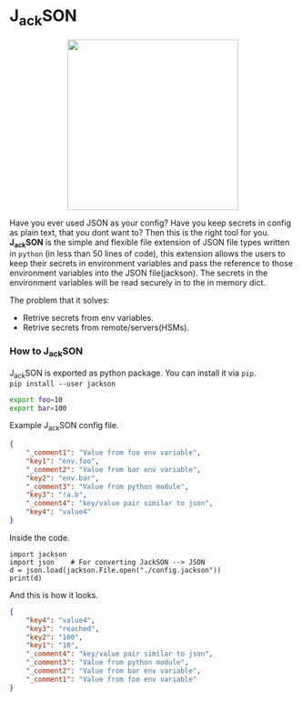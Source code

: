 # J<sub>ack</sub>SON
<p align="center">
<img src="./ext/jackson.png" height="300px"/>
</p>  

Have you ever used JSON as your config? Have you keep secrets in config as plain text, that you dont want to? Then this is the right tool for you.  
**J<sub>ack</sub>SON** is the simple and flexible file extension of JSON file types written in `python` (in less than 50 lines of code), this extension allows the users to keep their secrets in environment variables and pass the reference to those environment variables into the JSON file(jackson). The secrets in the environment variables will be read securely in to the in memory dict.

The problem that it solves:  
* Retrive secrets from env variables.
* Retrive secrets from remote/servers(HSMs).

### How to J<sub>ack</sub>SON
J<sub>ack</sub>SON is exported as python package. You can install it via `pip`.  
`pip install --user jackson`
```bash
export foo=10
export bar=100
```
Example J<sub>ack</sub>SON config file.  
```json
{
    "_comment1": "Value from foo env variable",
    "key1": "env.foo",
    "_comment2": "Value from bar env variable",
    "key2": "env.bar",
    "_comment3": "Value from python module",
    "key3": "!a.b",
    "_comment4": "key/value pair similar to json",
    "key4": "value4"
}
```
Inside the code.
```python3
import jackson
import json    # For converting JackSON --> JSON
d = json.load(jackson.File.open("./config.jackson"))
print(d)
```
And this is how it looks.
```json
{   
    "key4": "value4",
    "key3": "reached",
    "key2": "100",
    "key1": "10",
    "_comment4": "key/value pair similar to json",
    "_comment3": "Value from python module",
    "_comment2": "Value from bar env variable",
    "_comment1": "Value from foo env variable"
}
```
